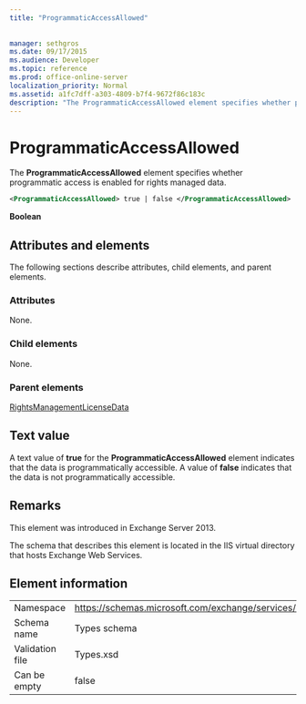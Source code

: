 ```yaml
---
title: "ProgrammaticAccessAllowed"
 
 
manager: sethgros
ms.date: 09/17/2015
ms.audience: Developer
ms.topic: reference
ms.prod: office-online-server
localization_priority: Normal
ms.assetid: a1fc7dff-a303-4809-b7f4-9672f86c183c
description: "The ProgrammaticAccessAllowed element specifies whether programmatic access is enabled for rights managed data."
---
```


# ProgrammaticAccessAllowed

The **ProgrammaticAccessAllowed** element specifies whether programmatic access is enabled for rights managed data. 
  
```XML
<ProgrammaticAccessAllowed> true | false </ProgrammaticAccessAllowed>
```

 **Boolean**
## Attributes and elements

The following sections describe attributes, child elements, and parent elements.
  
### Attributes

None.
  
### Child elements

None.
  
### Parent elements

[RightsManagementLicenseData](rightsmanagementlicensedata.md)
  
## Text value

A text value of **true** for the **ProgrammaticAccessAllowed** element indicates that the data is programmatically accessible. A value of **false** indicates that the data is not programmatically accessible. 
  
## Remarks

This element was introduced in Exchange Server 2013.
  
The schema that describes this element is located in the IIS virtual directory that hosts Exchange Web Services.
  
## Element information

|||
|:-----|:-----|
|Namespace  <br/> |https://schemas.microsoft.com/exchange/services/2006/types  <br/> |
|Schema name  <br/> |Types schema  <br/> |
|Validation file  <br/> |Types.xsd  <br/> |
|Can be empty  <br/> |false  <br/> |
   

